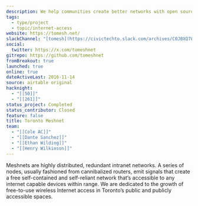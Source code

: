 ```yaml
---
description: We help communities create better networks with open source and peer-to-peer technologies that promote digital literacy and privacy.
tags:
  - type/project
  - topic/internet-access
website: https://tomesh.net/
slackChannel: "[tomesh](https://civictechto.slack.com/archives/C0JBXQ7L7)"
social:
  twitter: https://x.com/tomeshnet
gitrepo: https://github.com/tomeshnet
fromBreakout: true
launched: true
online: true
dateActiveLast: 2016-11-14
source: airtable original
hacknight:
  - "[[50]]"
  - "[[261]]"
status_project: Completed
status_contributor: Closed
feature: false
title: Toronto Meshnet
team:
  - "[[Cole AC]]"
  - "[[Dante Sanchez]]"
  - "[[Ethan Wilding]]"
  - "[[Henry Wilkinson]]"
---
```


Meshnets are highly distributed, redundant intranet networks. A series of nodes, usually fashioned from cannibalized routers, emit signals that create a free self-contained and self-reliant network that’s accessible to any internet capable devices within range. We are dedicated to the growth of free-to-use wireless Internet access in Toronto’s public and publicly accessible spaces.

